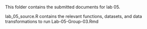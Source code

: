 

This folder contains the submitted documents for lab 05.

lab_05_source.R contains the relevant functions, datasets, and data transformations to run Lab-05-Group-03.Rmd
